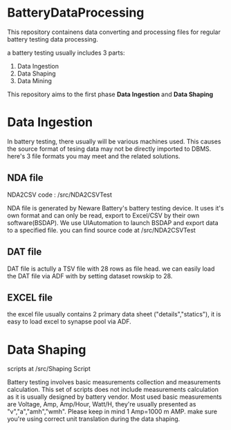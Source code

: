 # BatteryDataProcessing

This repository containens data converting and processing files for regular battery testing data processing.

a battery testing usually includes 3 parts:
1. Data Ingestion
2. Data Shaping
3. Data Mining

This repository aims to the first phase __Data Ingestion__ and __Data Shaping__

# Data Ingestion

In battery testing, there usually will be various machines used. This causes the source format of tesing data may not be directly imported to DBMS.
here's 3 file formats you may meet and the related solutions.

## NDA file
NDA2CSV code : /src/NDA2CSVTest

NDA file is generated by Neware Battery's battery testing device. It uses it's own format and can only be read, export to Excel/CSV by their own software(BSDAP). 
We use UIAutomation to launch BSDAP and export data to a specified file. you can find source code at /src/NDA2CSVTest

## DAT file
DAT file is actully a TSV file with 28 rows as file head. we can easily load the DAT file via ADF with by setting dataset rowskip to 28.

## EXCEL file
the excel file usually contains 2 primary data sheet ("details","statics"), it is easy to load excel to synapse pool via ADF. 



# Data Shaping
scripts at /src/Shaping Script

Battery testing involves basic measurements collection and measurements calculation. This set of scripts does not include measurements calculation as it is usually designed by battery vendor.
Most used basic measurements are Voltage, Amp, Amp/Hour, Watt/H, they're usually presented as "v","a","amh","wmh".  Please keep in mind 1 Amp=1000 m AMP. make sure you're using correct unit translation during the data shaping.
